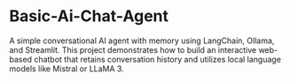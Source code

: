 # Basic-Ai-Chat-Agent
A simple conversational AI agent with memory using LangChain, Ollama, and Streamlit. This project demonstrates how to build an interactive web-based chatbot that retains conversation history and utilizes local language models like Mistral or LLaMA 3.
